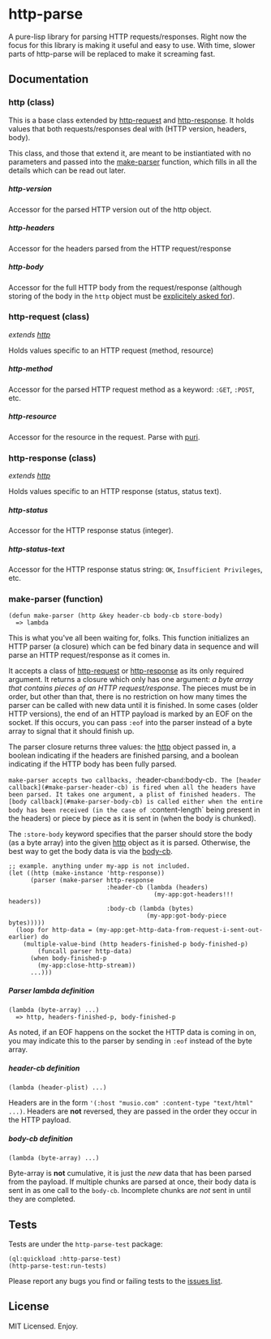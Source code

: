 http-parse
==========
A pure-lisp library for parsing HTTP requests/responses. Right now the focus for
this library is making it useful and easy to use. With time, slower parts of
http-parse will be replaced to make it screaming fast.

Documentation
-------------

### http (class)
This is a base class extended by [http-request](#http-request) and [http-response](#http-response).
It holds values that both requests/responses deal with (HTTP version, headers,
body).

This class, and those that extend it, are meant to be instiantiated with no
parameters and passed into the [make-parser](#make-parser) function, which fills
in all the details which can be read out later.

##### http-version
Accessor for the parsed HTTP version out of the http object.

##### http-headers
Accessor for the headers parsed from the HTTP request/response

##### http-body
Accessor for the full HTTP body from the request/response (although storing of the
body in the `http` object must be [explicitely asked for](#make-parser-store-body)).

### http-request (class)
_extends [http](#http)_

Holds values specific to an HTTP request (method, resource)

##### http-method
Accessor for the parsed HTTP request method as a keyword: `:GET`, `:POST`, etc.

##### http-resource
Accessor for the resource in the request. Parse with [puri](http://www.cliki.net/puri).

### http-response (class)
_extends [http](#http)_

Holds values specific to an HTTP response (status, status text).

##### http-status
Accessor for the HTTP response status (integer).

##### http-status-text
Accessor for the HTTP response status string: `OK`, `Insufficient Privileges`,
etc.

### make-parser (function)
```common-lisp
(defun make-parser (http &key header-cb body-cb store-body)
  => lambda
```

This is what you've all been waiting for, folks. This function initializes an
HTTP parser (a closure) which can be fed binary data in sequence and will
parse an HTTP request/response as it comes in.

It accepts a class of [http-request](#http-request) or [http-response](#http-response)
as its only required argument. It returns a closure which only has one argument:
_a byte array that contains pieces of an HTTP request/response_. The pieces must
be in order, but other than that, there is no restriction on how many times the
parser can be called with new data until it is finished. In some cases (older
HTTP versions), the end of an HTTP payload is marked by an EOF on the socket. If
this occurs, you can pass `:eof` into the parser instead of a byte array to
signal that it should finish up.

The parser closure returns three values: the [http](#http) object passed in, a
boolean indicating if the headers are finished parsing, and a boolean indicating
if the HTTP body has been fully parsed.

`make-parser accepts two callbacks, `:header-cb` and `:body-cb`. The
[header callback](#make-parser-header-cb) is fired when all the headers have
been parsed. It takes one argument, a plist of finished headers. The [body
callback](#make-parser-body-cb) is called either when the entire body has been
received (in the case of `:content-length` being present in the headers) or
piece by piece as it is sent in (when the body is chunked).

<a id="make-parser-store-body"></a>
The `:store-body` keyword specifies that the parser should store the body (as a
byte array) into the given [http](#http) object as it is parsed. Otherwise, the
best way to get the body data is via the [body-cb](#make-parser-body-cb).

```common-lisp
;; example. anything under my-app is not included.
(let ((http (make-instance 'http-response))
      (parser (make-parser http-response
                           :header-cb (lambda (headers)
                                        (my-app:got-headers!!! headers))
                           :body-cb (lambda (bytes)
                                      (my-app:got-body-piece bytes)))))
  (loop for http-data = (my-app:get-http-data-from-request-i-sent-out-earlier) do
    (multiple-value-bind (http headers-finished-p body-finished-p)
        (funcall parser http-data)
      (when body-finished-p
        (my-app:close-http-stream))
      ...)))
```

##### Parser lambda definition
```common-lisp
(lambda (byte-array) ...)
  => http, headers-finished-p, body-finished-p
```

As noted, if an EOF happens on the socket the HTTP data is coming in on, you may
indicate this to the parser by sending in `:eof` instead of the byte array.

##### header-cb definition
```common-lisp
(lambda (header-plist) ...)
```

Headers are in the form `'(:host "musio.com" :content-type "text/html" ...)`.
Headers are __not__ reversed, they are passed in the order they occur in the
HTTP payload.

##### body-cb definition
```common-lisp
(lambda (byte-array) ...)
```

Byte-array is __not__ cumulative, it is just the *new* data that has been parsed
from the payload. If multiple chunks are parsed at once, their body data is sent
in as one call to the `body-cb`. Incomplete chunks are *not* sent in until they
are completed.

Tests
-----
Tests are under the `http-parse-test` package:

```common-lisp
(ql:quickload :http-parse-test)
(http-parse-test:run-tests)
```

Please report any bugs you find or failing tests to the [issues list](https://github.com/orthecreedence/http-parse/issues).

License
-------
MIT Licensed. Enjoy.
